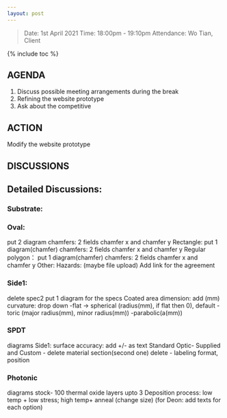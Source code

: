 ```yaml
---
layout: post
---
```


> Date: 1st April 2021
> Time: 18:00pm - 19:10pm
> Attendance: Wo Tian, Client

{% include toc %}

## AGENDA

1. Discuss possible meeting arrangements during the break
2. Refining the website prototype
3. Ask about the competitive

## ACTION

Modify the website prototype

## DISCUSSIONS

## Detailed Discussions:

### Substrate:

### Oval:

put 2 diagram
chamfers: 2 fields chamfer x and chamfer y
Rectangle:
put 1 diagram(chamfer)
chamfers: 2 fields chamfer x and chamfer y
Regular polygon：
put 1 diagram(chamfer)
chamfers: 2 fields chamfer x and chamfer y
Other:
Hazards: (maybe file upload)
Add link for the agreement

### Side1:

delete spec2
put 1 diagram for the specs
Coated area dimension: add (mm)
curvature: drop down
-flat -> spherical (radius(mm), if flat then 0), default
-toric (major radius(mm), minor radius(mm))
-parabolic(a(mm))

### SPDT

diagrams
Side1: surface accuracy: add +/- as text
Standard Optic- Supplied and Custom - delete material section(second one)
delete - labeling format, position

### Photonic

diagrams
stock- 100 thermal oxide
layers upto 3
Deposition process: low temp + low stress; high temp+ anneal (change size)
(for Deon: add texts for each option)
